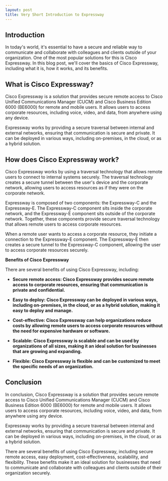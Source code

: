 ```yaml
---
layout: post
title: Very Short Introduction to Expressway
---
```



## Introduction

In today's world, it's essential to have a secure and reliable way to communicate and collaborate with colleagues and clients outside of your organization. One of the most popular solutions for this is Cisco Expressway. In this blog post, we'll cover the basics of Cisco Expressway, including what it is, how it works, and its benefits.

## What is Cisco Expressway?

Cisco Expressway is a solution that provides secure remote access to Cisco Unified Communications Manager (CUCM) and Cisco Business Edition 6000 (BE6000) for remote and mobile users. It allows users to access corporate resources, including voice, video, and data, from anywhere using any device.

Expressway works by providing a secure traversal between internal and external networks, ensuring that communication is secure and private. It can be deployed in various ways, including on-premises, in the cloud, or as a hybrid solution.

## How does Cisco Expressway work?

Cisco Expressway works by using a traversal technology that allows remote users to connect to internal systems securely. The traversal technology creates a secure tunnel between the user's device and the corporate network, allowing users to access resources as if they were on the corporate network.

Expressway is composed of two components: the Expressway-C and the Expressway-E. The Expressway-C component sits inside the corporate network, and the Expressway-E component sits outside of the corporate network. Together, these components provide secure traversal technology that allows remote users to access corporate resources.

When a remote user wants to access a corporate resource, they initiate a connection to the Expressway-E component. The Expressway-E then creates a secure tunnel to the Expressway-C component, allowing the user to access corporate resources securely.

**Benefits of Cisco Expressway**

There are several benefits of using Cisco Expressway, including:

* **Secure remote access: Cisco Expressway provides secure remote access to corporate resources, ensuring that communication is private and confidential.**

* **Easy to deploy: Cisco Expressway can be deployed in various ways, including on-premises, in the cloud, or as a hybrid solution, making it easy to deploy and manage.**

* **Cost-effective: Cisco Expressway can help organizations reduce costs by allowing remote users to access corporate resources without the need for expensive hardware or software.**

* **Scalable: Cisco Expressway is scalable and can be used by organizations of all sizes, making it an ideal solution for businesses that are growing and expanding.**

* **Flexible: Cisco Expressway is flexible and can be customized to meet the specific needs of an organization.**

## Conclusion

In conclusion, Cisco Expressway is a solution that provides secure remote access to Cisco Unified Communications Manager (CUCM) and Cisco Business Edition 6000 (BE6000) for remote and mobile users. It allows users to access corporate resources, including voice, video, and data, from anywhere using any device.

Expressway works by providing a secure traversal between internal and external networks, ensuring that communication is secure and private. It can be deployed in various ways, including on-premises, in the cloud, or as a hybrid solution.

There are several benefits of using Cisco Expressway, including secure remote access, easy deployment, cost-effectiveness, scalability, and flexibility. These benefits make it an ideal solution for businesses that need to communicate and collaborate with colleagues and clients outside of their organization securely.
